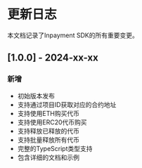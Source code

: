 # 更新日志

本文档记录了Inpayment SDK的所有重要变更。

## [1.0.0] - 2024-xx-xx

### 新增

- 初始版本发布
- 支持通过项目ID获取对应的合约地址
- 支持使用ETH购买代币
- 支持使用ERC20代币购买
- 支持释放已释放的代币
- 支持批量释放所有代币
- 完整的TypeScript类型支持
- 包含详细的文档和示例
